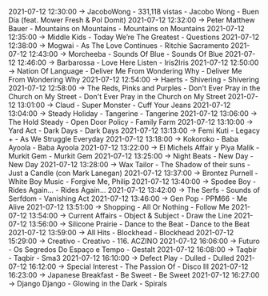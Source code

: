 2021-07-12 12:30:00 -> JacoboWong - 331,118 vistas - Jacobo Wong - Buen Día (feat. Mower Fresh & Pol Domit)
2021-07-12 12:32:00 -> Peter Matthew Bauer - Mountains on Mountains - Mountains on Mountains
2021-07-12 12:35:00 -> Middle Kids - Today We’re The Greatest - Questions
2021-07-12 12:38:00 -> Mogwai - As The Love Continues - Ritchie Sacramento
2021-07-12 12:43:00 -> Morcheeba - Sounds Of Blue - Sounds Of Blue
2021-07-12 12:46:00 -> Barbarossa - Love Here Listen - Iris2Iris
2021-07-12 12:50:00 -> Nation Of Language - Deliver Me From Wondering Why - Deliver Me From Wondering Why
2021-07-12 12:54:00 -> Haerts - Shivering - Shivering
2021-07-12 12:58:00 -> The Reds, Pinks and Purples - Don't Ever Pray in the Church on My Street - Don't Ever Pray in the Church on My Street
2021-07-12 13:01:00 -> Claud - Super Monster - Cuff Your Jeans
2021-07-12 13:04:00 -> Steady Holiday - Tangerine - Tangerine
2021-07-12 13:06:00 -> The Hold Steady - Open Door Policy - Family Farm
2021-07-12 13:10:00 -> Yard Act - Dark Days - Dark Days
2021-07-12 13:13:00 -> Femi Kuti - Legacy + - As We Struggle Everyday
2021-07-12 13:18:00 -> Kokoroko - Baba Ayoola - Baba Ayoola
2021-07-12 13:22:00 -> El Michels Affair y Piya Malik - Murkit Gem - Murkit Gem
2021-07-12 13:25:00 -> Night Beats - New Day - New Day
2021-07-12 13:28:00 -> Wax Tailor - The Shadow of their suns - Just a Candle (con Mark Lanegan)
2021-07-12 13:37:00 -> Brontez Purnell - White Boy Music - Forgive Me, Philip
2021-07-12 13:40:00 -> Spodee Boy - Rides Again... - Rides Again...
2021-07-12 13:42:00 -> The Serfs - Sounds of Serfdom - Vanishing Act
2021-07-12 13:46:00 -> Gen Pop - PPM66 - Me Alive
2021-07-12 13:51:00 -> Shopping - All Or Nothing - Follow Me
2021-07-12 13:54:00 -> Current Affairs - Object & Subject - Draw the Line
2021-07-12 13:56:00 -> Silicone Prairie - Dance to the Beat - Dance to the Beat
2021-07-12 13:59:00 -> All Hits - Blockhead - Blockhead
2021-07-12 15:29:00 -> Creativo - Creativo - 116. ACZINO
2021-07-12 16:06:00 -> Futuro - Os Segredos Do Espaço e Tempo - Gestalt
2021-07-12 16:08:00 -> Taqbir - Taqbir - Sma3
2021-07-12 16:10:00 -> Defect Play - Dulled - Dulled
2021-07-12 16:12:00 -> Special Interest - The Passion Of - Disco III
2021-07-12 16:23:00 -> Japanese Breakfast - Be Sweet - Be Sweet
2021-07-12 16:27:00 -> Django Django - Glowing in the Dark - Spirals
